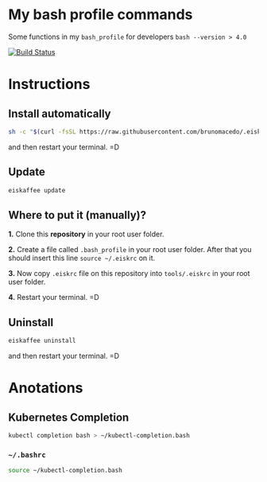 # My bash profile commands

Some functions in my `bash_profile` for developers `bash --version > 4.0`

[![Build Status](https://travis-ci.org/brunomacedo/.eiskaffee.svg?branch=master)](https://travis-ci.org/brunomacedo/.eiskaffee)


# Instructions

## Install automatically

```bash
sh -c "$(curl -fsSL https://raw.githubusercontent.com/brunomacedo/.eiskaffee/master/tools/install.sh)"
```

and then restart your terminal. =D


## Update

```bash
eiskaffee update
```


## Where to put it (manually)?

**1.** Clone this **repository** in your root user folder.

**2.** Create a file called `.bash_profile` in your root user folder.
After that you should insert this line `source ~/.eiskrc` on it.

**3.** Now copy `.eiskrc` file on this repository into `tools/.eiskrc` in your root user folder.

**4.** Restart your terminal. =D


## Uninstall

```bash
eiskaffee uninstall
```

and then restart your terminal. =D


# Anotations

## Kubernetes Completion

```bash
kubectl completion bash > ~/kubectl-completion.bash
```

### `~/.bashrc`

```bash
source ~/kubectl-completion.bash
```
